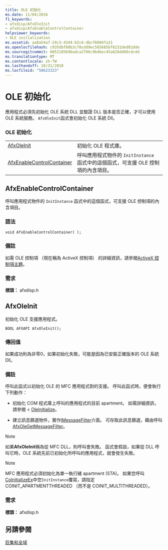 ```yaml
---
title: OLE 初始化
ms.date: 11/04/2016
f1_keywords:
- afxdisp/AfxOleInit
- afxdisp/AfxEnableControlContainer
helpviewer_keywords:
- OLE initialization
ms.assetid: aa8a54a7-24c3-4344-b2c6-dbcf6084fa31
ms.openlocfilehash: c935dbf88b3c70cdd9ec585685bf6231ded01dde
ms.sourcegitcommit: 6052185696adca270bc9bdbec45a626dd89cdcdd
ms.translationtype: MT
ms.contentlocale: zh-TW
ms.lasthandoff: 10/31/2018
ms.locfileid: "50623323"
---
```

# <a name="ole-initialization"></a>OLE 初始化

應用程式必須先初始化 OLE 系統 DLL 並驗證 DLL 版本是否正確，才可以使用 OLE 系統服務。 `AfxOleInit`函式會初始化 OLE 系統 Dll。

### <a name="ole-initialization"></a>OLE 初始化

|||
|-|-|
|[AfxOleInit](#afxoleinit)|初始化 OLE 程式庫。|
|[AfxEnableControlContainer](#afxenablecontrolcontainer)|呼叫應用程式物件的 `InitInstance` 函式中的這個函式，可支援 OLE 控制項的內含項目。|

## <a name="afxenablecontrolcontainer"></a> AfxEnableControlContainer

呼叫應用程式物件的 `InitInstance` 函式中的這個函式，可支援 OLE 控制項的內含項目。

### <a name="syntax"></a>語法

```
void AfxEnableControlContainer( );
```

### <a name="remarks"></a>備註

如需 OLE 控制項 （現在稱為 ActiveX 控制項） 的詳細資訊，請參閱[ActiveX 控制項主題](../mfc-activex-controls.md)。

### <a name="requirements"></a>需求

**標頭：** afxdisp.h

##  <a name="afxoleinit"></a>  AfxOleInit

初始化 OLE 支援應用程式。

```
BOOL AFXAPI AfxOleInit();
```

### <a name="return-value"></a>傳回值

如果成功則為非零0，如果初始化失敗，可能是因為已安裝正確版本的 OLE 系統 Dll。

### <a name="remarks"></a>備註

呼叫此函式以初始化 OLE 的 MFC 應用程式對的支援。 呼叫此函式時，便會執行下列動作：

- 初始化 COM 程式庫上呼叫的應用程式的目前 apartment。 如需詳細資訊，請參閱 < [OleInitialize](/windows/desktop/api/ole2/nf-ole2-oleinitialize)。

- 建立訊息篩選物件，實作[IMessageFilter](/windows/desktop/api/objidl/nn-objidl-imessagefilter)介面。 可存取此訊息篩選，藉由呼叫[AfxOleGetMessageFilter](application-control.md#afxolegetmessagefilter)。

> [!NOTE]
>  如果**AfxOleInit**稱為從 MFC DLL，則呼叫會失敗。 函式會假設，如果從 DLL 呼叫它時，OLE 系統先前已初始化所呼叫的應用程式，就會發生失敗。

> [!NOTE]
>  MFC 應用程式必須初始化為單一執行緒 apartment (STA)。 如果您呼叫[CoInitializeEx](/windows/desktop/api/combaseapi/nf-combaseapi-coinitializeex)中您`InitInstance`覆寫，請指定 COINIT_APARTMENTTHREADED （而不是 COINIT_MULTITHREADED）。

### <a name="requirements"></a>需求

**標頭：** afxdisp.h

## <a name="see-also"></a>另請參閱

[巨集和全域](../../mfc/reference/mfc-macros-and-globals.md)
